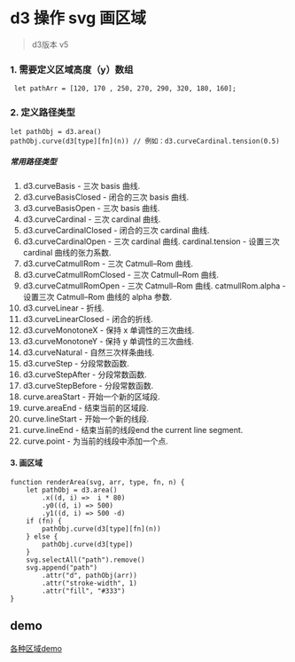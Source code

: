 
# d3 操作 svg 画区域
> d3版本 v5

### 1. 需要定义区域高度（y）数组

```
 let pathArr = [120, 170 , 250, 270, 290, 320, 180, 160];
```

### 2. 定义路径类型

```
let pathObj = d3.area()
pathObj.curve(d3[type][fn](n)) // 例如：d3.curveCardinal.tension(0.5)
```

##### 常用路径类型
1. d3.curveBasis - 三次 basis 曲线.
2. d3.curveBasisClosed - 闭合的三次 basis 曲线.
3. d3.curveBasisOpen - 三次 basis 曲线.
4. d3.curveCardinal - 三次 cardinal 曲线.
5. d3.curveCardinalClosed - 闭合的三次 cardinal 曲线.
6. d3.curveCardinalOpen - 三次 cardinal 曲线.
    cardinal.tension - 设置三次 cardinal 曲线的张力系数.
7. d3.curveCatmullRom - 三次 Catmull–Rom 曲线.
8. d3.curveCatmullRomClosed - 三次 Catmull–Rom 曲线.
9. d3.curveCatmullRomOpen - 三次 Catmull–Rom 曲线.
    catmullRom.alpha - 设置三次 Catmull–Rom 曲线的 alpha 参数.
10. d3.curveLinear - 折线.
11. d3.curveLinearClosed - 闭合的折线.
12. d3.curveMonotoneX - 保持 x 单调性的三次曲线.
13. d3.curveMonotoneY - 保持 y 单调性的三次曲线.
14. d3.curveNatural - 自然三次样条曲线.
15. d3.curveStep - 分段常数函数.
16. d3.curveStepAfter - 分段常数函数.
17. d3.curveStepBefore - 分段常数函数.
18. curve.areaStart - 开始一个新的区域段.
19. curve.areaEnd - 结束当前的区域段.
20. curve.lineStart - 开始一个新的线段.
21. curve.lineEnd - 结束当前的线段end the current line segment.
22. curve.point - 为当前的线段中添加一个点.

#### 3. 画区域

```
function renderArea(svg, arr, type, fn, n) {
    let pathObj = d3.area()
        .x((d, i) =>  i * 80)
        .y0((d, i) => 500)
        .y1((d, i) => 500 -d)
    if (fn) {
        pathObj.curve(d3[type][fn](n))
    } else {
        pathObj.curve(d3[type])
    }
    svg.selectAll("path").remove()
    svg.append("path")
        .attr("d", pathObj(arr))
        .attr("stroke-width", 1)
        .attr("fill", "#333")
}
```

## demo
[各种区域demo](https://www.tomz.club/projects/2020-03/d309.html)